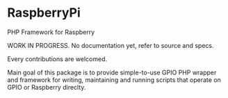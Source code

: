 # RaspberryPi
PHP Framework for Raspberry 

WORK IN PROGRESS. No documentation yet, refer to source and specs.

Every contributions are welcomed.


Main goal of this package is to provide simple-to-use GPIO PHP wrapper and framework for writing, maintaining and running scripts that operate on GPIO or Raspberry direclty.
